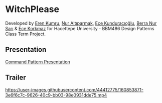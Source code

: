 # WitchPlease
Developed by [Eren Kumru](https://github.com/ErenKumru), [Nur Altıparmak](https://github.com/n6parmak), [Ece Kunduracıoğlu](https://github.com/ecekun), [Berra Nur Sarı](https://github.com/berranursari) & [Ece Korkmaz](https://github.com/ecexe) for Hacettepe University - BBM486 Design Patterns Class Term Project.

## Presentation
[Command Pattern Presentation](https://docs.google.com/presentation/d/1gbHV0P2XDCFj0s9FzlgrZn7rtVq6JH0PZRRlqdOuSJ4/edit#slide=id.p)

## Trailer
https://user-images.githubusercontent.com/44412775/160853871-3e6f6c7c-9626-40c9-bb03-98e0931dde75.mp4
